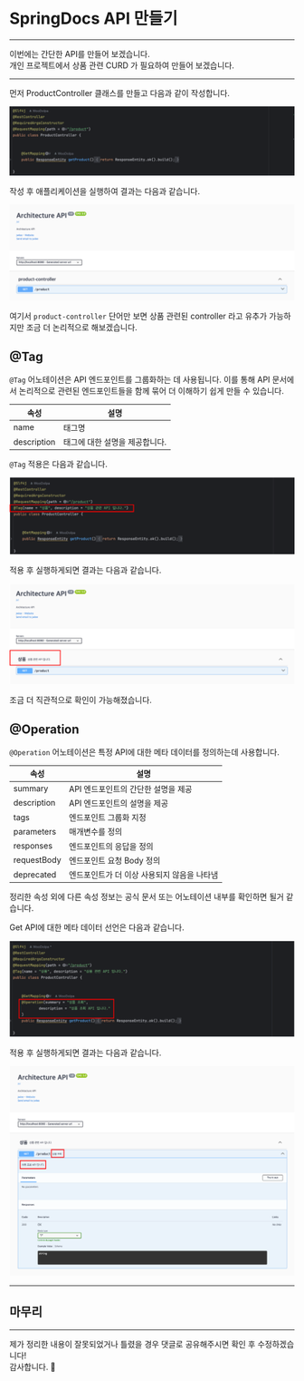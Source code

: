 # SpringDocs API 만들기

---

이번에는 간단한 API를 만들어 보겠습니다. <br>
개인 프로젝트에서 상품 관련 CURD 가 필요하여 만들어 보겠습니다. 

---

먼저 ProductController 클래스를 만들고 다음과 같이 작성합니다. 

![](./img/2/1.png)

작성 후 애플리케이션을 실행하여 결과는 다음과 같습니다.

![](./img/2/2.png)

여기서 `product-controller` 단어만 보면 상품 관련된 controller 라고 유추가 가능하지만 조금 더 논리적으로 해보겠습니다.

## @Tag
`@Tag` 어노테이션은 API 엔드포인트를 그룹화하는 데 사용됩니다.
이를 통해 API 문서에서 논리적으로 관련된 엔드포인트들을 함께 묶어 더 이해하기 쉽게 만들 수 있습니다.

<table>
    <thead>
        <tr>
            <th>속성</th>
            <th>설명</th>
        </tr>
    </thead>
    <tbody>
        <tr>
            <td>name</td>
            <td>태그명</td>
        </tr>
        <tr>
            <td>description</td>
            <td>태그에 대한 설명을 제공합니다.</td>
        </tr>
    </tbody>
</table>

`@Tag` 적용은 다음과 같습니다.

![](./img/2/3.png)

적용 후 실행하게되면 결과는 다음과 같습니다.

![](./img/2/4.png)

조금 더 직관적으로 확인이 가능해졌습니다.

## @Operation
`@Operation` 어노테이션은 특정 API에 대한 메타 데이터를 정의하는데 사용합니다.

<table>
    <thead>
        <tr>
            <th>속성</th>
            <th>설명</th>
        </tr>
    </thead>
    <tbody>
        <tr>
            <td>summary</td>
            <td>API 엔드포인트의 간단한 설명을 제공</td>
        </tr>
        <tr>
            <td>description</td>
            <td>API 엔드포인트의 설명을 제공</td>
        </tr>
        <tr>
            <td>tags</td>
            <td>엔드포인트 그룹화 지정</td>
        </tr>
        <tr>
            <td>parameters</td>
            <td>매개변수를 정의</td>
        </tr>
        <tr>
            <td>responses</td>
            <td>엔드포인트의 응답을 정의</td>
        </tr>
        <tr>
            <td>requestBody</td>
            <td>엔드포인트 요청 Body 정의</td>
        </tr>
        <tr>
            <td>deprecated</td>
            <td>엔드포인트가 더 이상 사용되지 않음을 나타냄</td>
        </tr>
    </tbody>
</table>

정리한 속성 외에 다른 속성 정보는 공식 문서 또는 어노테이션 내부를 확인하면 될거 같습니다.

Get API에 대한 메타 데이터 선언은 다음과 같습니다.

![](./img/2/5.png)

적용 후 실행하게되면 결과는 다음과 같습니다.

![](./img/2/7.png)

---



## 마무리


---

제가 정리한 내용이 잘못되었거나 틀렸을 경우 댓글로 공유해주시면 확인 후 수정하겠습니다! <br>
감사합니다. 🙇
